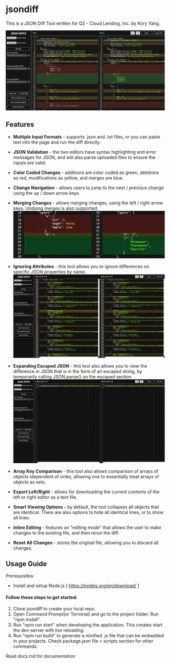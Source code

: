 # jsondiff
This is a JSON Diff Tool written for Q2 - Cloud Lending, Inc. by Kory Yang.

![What the JSON Diff Tool looks like](/demos/overview.png)

## Features
* **Multiple Input Formats** - supports .json and .txt files, or you can paste text into the page and run the diff directly.
* **JSON Validation** - the two editors have syntax highlighting and error messages for JSON, and will also parse uploaded files to ensure the inputs are valid.
* **Color Coded Changes** - additions are color coded as green, deletions as red, modifications as yellow, and merges are blue.
* **Change Navigation** - allows users to jump to the next / previous change using the up / down arrow keys.
* **Merging Changes** - allows merging changes, using the left / right arrow keys. Undoing merges is also supported. 
![merging changes](/demos/merging_demo.gif)

* **Ignoring Attributes** - this tool allows you to ignore differences on specific JSON properties by name.
![ignoring attributes](/demos/ignore_demo_vid.gif)

* **Expanding Escaped JSON** - this tool also allows you to view the difference in JSON that is in the form of an escaped string, by temporarily calling JSON.parse() on the escaped section
![expanding attributes](/demos/expand_demo_vid.gif)

* **Array Key Comparison** - this tool also allows comparison of arrays of objects idependent of order, allowing one to essentially treat arrays of objects as sets.
* **Export Left/Right** - allows for downloading the current contents of the left or right editor as a text file.
* **Smart Viewing Options** - by default, the tool collapses all objects that are identical. There are also options to hide all identical lines, or to show all lines.
* **Inline Editing** - features an "editing mode" that allows the user to make changes to the existing file, and then rerun the diff.
* **Reset All Changes** - stores the original file, allowing you to discard all changes.

## Usage Guide
Prerequisites:
* Install and setup Node.js [ https://nodejs.org/en/download/ ]

#### Follow these steps to get started:
1. Clone jsondiff to create your local repo.
2. Open Command Prompt(or Terminal) and go to the project folder. Run "npm install".
3. Run "npm run start" when developing the application. This creates start the dev-server with live reloading. 
3. Run "npm run build" to generate a minified .js file that can be embedded in your projects.
Check package.json file > scripts section for other commands.

Read docs.md for documentation
